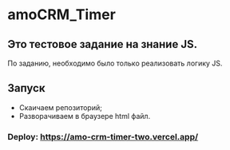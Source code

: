 # amoCRM_Timer

## Это тестовое задание на знание JS.
По заданию, необходимо было только реализовать логику JS.

## Запуск
- Скаичаем репозиторий;
- Разворачиваем в браузере html файл.

### Deploy: https://amo-crm-timer-two.vercel.app/

